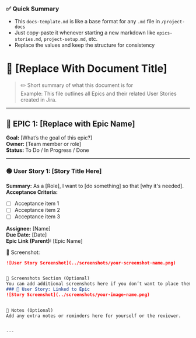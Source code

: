 ### ✅ Quick Summary

- This `docs-template.md` is like a base format for any `.md` file in `/project-docs`  
- Just copy-paste it whenever starting a new markdown like `epics-stories.md`, `project-setup.md`, etc.
- Replace the values and keep the structure for consistency

# 📘 [Replace With Document Title]

> ✏️ Short summary of what this document is for  
> Example: This file outlines all Epics and their related User Stories created in Jira.

---

## 🧩 EPIC 1: [Replace with Epic Name]

**Goal:** [What’s the goal of this epic?]  
**Owner:** [Team member or role]  
**Status:** To Do / In Progress / Done

---

### 🟢 User Story 1: [Story Title Here]

**Summary:** As a [Role], I want to [do something] so that [why it's needed].  
**Acceptance Criteria:**
- [ ] Acceptance item 1  
- [ ] Acceptance item 2  
- [ ] Acceptance item 3

**Assignee:** [Name]  
**Due Date:** [Date]  
**Epic Link (Parent):** [Epic Name]

📸 Screenshot:
```md
![User Story Screenshot](../screenshots/your-screenshot-name.png)


📸 Screenshots Section (Optional)
You can add additional screenshots here if you don’t want to place them directly under stories.
### 📸 User Story: Linked to Epic
![Story Screenshot](../screenshots/your-image-name.png)


📝 Notes (Optional)
Add any extra notes or reminders here for yourself or the reviewer.


---




